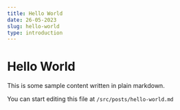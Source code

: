 ```yaml
---
title: Hello World
date: 26-05-2023
slug: hello-world
type: introduction
---
```


# Hello World

This is some sample content written in plain markdown.

You can start editing this file at `/src/posts/hello-world.md`
